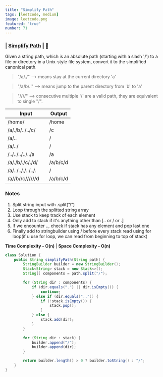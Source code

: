 ```yaml
---
title: "Simplify Path"
tags: [leetcode, medium]
image: leetcode.png
featured: "true"
number: 71
---
```


### | [Simplify Path](https://leetcode.com/problems/simplify-path/)  | :orange_book:  

Given a string path, which is an absolute path (starting with a slash '/') to a file or directory in a Unix-style file system, convert it to the simplified canonical path.

> "/a/./"   --> means stay at the current directory 'a'

> "/a/b/.." --> means jump to the parent directory
              from 'b' to 'a'

> "////"    --> consecutive multiple '/' are a  valid path, they are equivalent to single "/".

Input             | Output |
------------------|--------|
/home/     | /home 
/a/./b/../../c/ | /c |
/a/.. | /
/a/../ | /
/../../../../../a | /a
/a/./b/./c/./d/ | /a/b/c/d
/a/../.././../../. &nbsp; &nbsp; | /
/a//b//c//////d &nbsp; &nbsp;|     /a/b/c/d

### Notes

1. Split string input with .split(“/”)
2. Loop through the splitted string array
3. Use stack to keep track of each element 
4. Only add to stack if it's anything other than [.. or / or .]
5. If we encounter .., check if stack has any element and pop last one
6. Finally add to stringbuilder using / before every stack read using for loop(if u use for loop, we can read from beginning to top of stack)

**Time Complexity - O(n)** |
**Space Complexity - O(n)**  

```java
class Solution {
    public String simplifyPath(String path) {
        StringBuilder builder = new StringBuilder();
        Stack<String> stack = new Stack<>();
        String[] components = path.split("/");

        for (String dir : components) {
            if (dir.equals(".") || dir.isEmpty()) {
                continue;
            } else if (dir.equals("..")) {
                if (!stack.isEmpty()) {
                    stack.pop();
                }
            } else {
                stack.add(dir);
            }
        }

        for (String dir : stack) {
            builder.append("/");
            builder.append(dir);
        }

        return builder.length() > 0 ? builder.toString() : "/";
    }
}

```